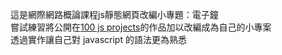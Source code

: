 這是網際網路概論課程js靜態網頁改編小專題：電子鐘  
嘗試練習將公開在[100 js projects](https://www.100jsprojects.com/)的作品加以改編成為自己的小專案  
透過實作讓自己對 javascript 的語法更為熟悉

